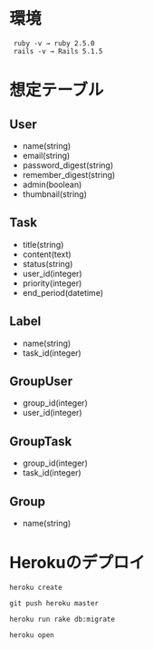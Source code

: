 # 環境
  ```
   ruby -v → ruby 2.5.0
   rails -v → Rails 5.1.5
  ```

# 想定テーブル

## User
  * name(string)
  * email(string)
  * password_digest(string)
  * remember_digest(string)
  * admin(boolean)
  * thumbnail(string)

## Task
  * title(string)
  * content(text)
  * status(string)
  * user_id(integer)
  * priority(integer)
  * end_period(datetime)

## Label
  * name(string)
  * task_id(integer)

## GroupUser
  * group_id(integer)
  * user_id(integer)

## GroupTask
  * group_id(integer)
  * task_id(integer)

## Group
  * name(string)


# Herokuのデプロイ
```heroku create```

```git push heroku master```

```heroku run rake db:migrate```

```heroku open```